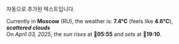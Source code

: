 
자동으로 추가된 텍스트입니다.

<!--START_SECTION:weather:moscow-->
Currently in **Moscow** (RU), the weather is: **7.4°C** (feels like **4.6°C**), ***scattered clouds***<br/>
On *April 03, 2025*, the *sun rises* at 🌅**05:55** and *sets* at 🌇**19:10**.
<!--END_SECTION:weather-->
